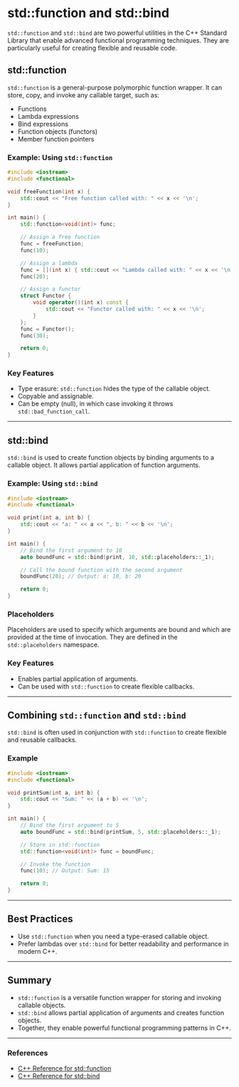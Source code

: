 # std::function and std::bind

`std::function` and `std::bind` are two powerful utilities in the C++ Standard Library that enable advanced functional programming techniques. They are particularly useful for creating flexible and reusable code.

## std::function

`std::function` is a general-purpose polymorphic function wrapper. It can store, copy, and invoke any callable target, such as:
- Functions
- Lambda expressions
- Bind expressions
- Function objects (functors)
- Member function pointers

### Example: Using `std::function`
```cpp
#include <iostream>
#include <functional>

void freeFunction(int x) {
    std::cout << "Free function called with: " << x << '\n';
}

int main() {
    std::function<void(int)> func;

    // Assign a free function
    func = freeFunction;
    func(10);

    // Assign a lambda
    func = [](int x) { std::cout << "Lambda called with: " << x << '\n'; };
    func(20);

    // Assign a functor
    struct Functor {
        void operator()(int x) const {
            std::cout << "Functor called with: " << x << '\n';
        }
    };
    func = Functor();
    func(30);

    return 0;
}
```

### Key Features
- Type erasure: `std::function` hides the type of the callable object.
- Copyable and assignable.
- Can be empty (null), in which case invoking it throws `std::bad_function_call`.

---

## std::bind

`std::bind` is used to create function objects by binding arguments to a callable object. It allows partial application of function arguments.

### Example: Using `std::bind`
```cpp
#include <iostream>
#include <functional>

void print(int a, int b) {
    std::cout << "a: " << a << ", b: " << b << '\n';
}

int main() {
    // Bind the first argument to 10
    auto boundFunc = std::bind(print, 10, std::placeholders::_1);

    // Call the bound function with the second argument
    boundFunc(20); // Output: a: 10, b: 20

    return 0;
}
```

### Placeholders
Placeholders are used to specify which arguments are bound and which are provided at the time of invocation. They are defined in the `std::placeholders` namespace.

### Key Features
- Enables partial application of arguments.
- Can be used with `std::function` to create flexible callbacks.

---

## Combining `std::function` and `std::bind`

`std::bind` is often used in conjunction with `std::function` to create flexible and reusable callbacks.

### Example
```cpp
#include <iostream>
#include <functional>

void printSum(int a, int b) {
    std::cout << "Sum: " << (a + b) << '\n';
}

int main() {
    // Bind the first argument to 5
    auto boundFunc = std::bind(printSum, 5, std::placeholders::_1);

    // Store in std::function
    std::function<void(int)> func = boundFunc;

    // Invoke the function
    func(10); // Output: Sum: 15

    return 0;
}
```

---

## Best Practices
- Use `std::function` when you need a type-erased callable object.
- Prefer lambdas over `std::bind` for better readability and performance in modern C++.

---

## Summary
- `std::function` is a versatile function wrapper for storing and invoking callable objects.
- `std::bind` allows partial application of arguments and creates function objects.
- Together, they enable powerful functional programming patterns in C++.

---

### References
- [C++ Reference for std::function](https://en.cppreference.com/w/cpp/utility/functional/function)
- [C++ Reference for std::bind](https://en.cppreference.com/w/cpp/utility/functional/bind)